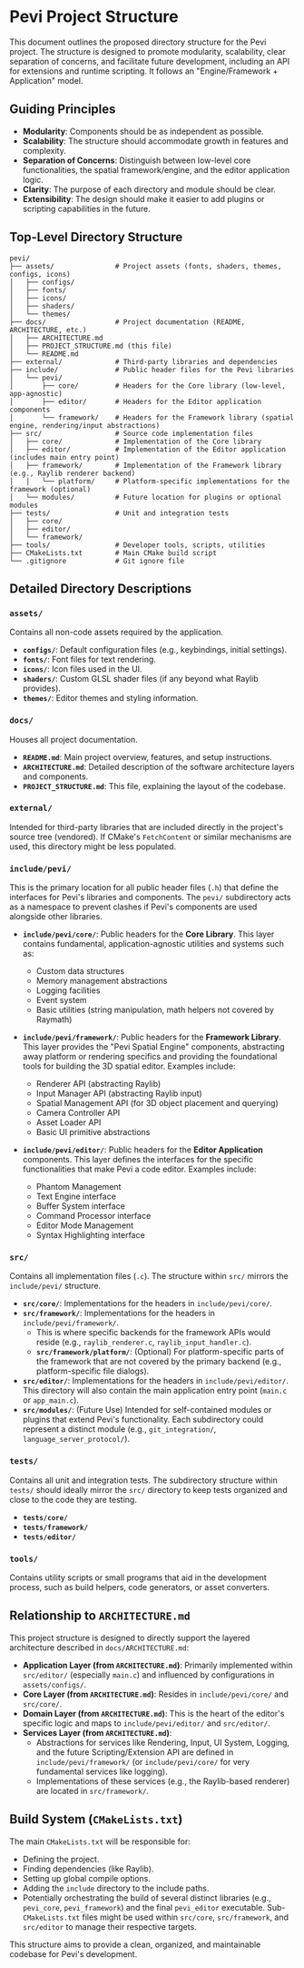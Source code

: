 # Pevi Project Structure

This document outlines the proposed directory structure for the Pevi project. The structure is designed to promote modularity, scalability, clear separation of concerns, and facilitate future development, including an API for extensions and runtime scripting. It follows an "Engine/Framework + Application" model.

## Guiding Principles

- **Modularity**: Components should be as independent as possible.
- **Scalability**: The structure should accommodate growth in features and complexity.
- **Separation of Concerns**: Distinguish between low-level core functionalities, the spatial framework/engine, and the editor application logic.
- **Clarity**: The purpose of each directory and module should be clear.
- **Extensibility**: The design should make it easier to add plugins or scripting capabilities in the future.

## Top-Level Directory Structure

```
pevi/
├── assets/               # Project assets (fonts, shaders, themes, configs, icons)
│   ├── configs/
│   ├── fonts/
│   ├── icons/
│   ├── shaders/
│   └── themes/
├── docs/                 # Project documentation (README, ARCHITECTURE, etc.)
│   ├── ARCHITECTURE.md
│   ├── PROJECT_STRUCTURE.md (this file)
│   └── README.md
├── external/             # Third-party libraries and dependencies
├── include/              # Public header files for the Pevi libraries
│   └── pevi/
│       ├── core/         # Headers for the Core library (low-level, app-agnostic)
│       ├── editor/       # Headers for the Editor application components
│       └── framework/    # Headers for the Framework library (spatial engine, rendering/input abstractions)
├── src/                  # Source code implementation files
│   ├── core/             # Implementation of the Core library
│   ├── editor/           # Implementation of the Editor application (includes main entry point)
│   ├── framework/        # Implementation of the Framework library (e.g., Raylib renderer backend)
│   │   └── platform/     # Platform-specific implementations for the framework (optional)
│   └── modules/          # Future location for plugins or optional modules
├── tests/                # Unit and integration tests
│   ├── core/
│   ├── editor/
│   └── framework/
├── tools/                # Developer tools, scripts, utilities
├── CMakeLists.txt        # Main CMake build script
└── .gitignore            # Git ignore file
```

## Detailed Directory Descriptions

### `assets/`
Contains all non-code assets required by the application.
- **`configs/`**: Default configuration files (e.g., keybindings, initial settings).
- **`fonts/`**: Font files for text rendering.
- **`icons/`**: Icon files used in the UI.
- **`shaders/`**: Custom GLSL shader files (if any beyond what Raylib provides).
- **`themes/`**: Editor themes and styling information.

### `docs/`
Houses all project documentation.
- **`README.md`**: Main project overview, features, and setup instructions.
- **`ARCHITECTURE.md`**: Detailed description of the software architecture layers and components.
- **`PROJECT_STRUCTURE.md`**: This file, explaining the layout of the codebase.

### `external/`
Intended for third-party libraries that are included directly in the project's source tree (vendored). If CMake's `FetchContent` or similar mechanisms are used, this directory might be less populated.

### `include/pevi/`
This is the primary location for all public header files (`.h`) that define the interfaces for Pevi's libraries and components. The `pevi/` subdirectory acts as a namespace to prevent clashes if Pevi's components are used alongside other libraries.

- **`include/pevi/core/`**: Public headers for the **Core Library**. This layer contains fundamental, application-agnostic utilities and systems such as:
    - Custom data structures
    - Memory management abstractions
    - Logging facilities
    - Event system
    - Basic utilities (string manipulation, math helpers not covered by Raymath)

- **`include/pevi/framework/`**: Public headers for the **Framework Library**. This layer provides the "Pevi Spatial Engine" components, abstracting away platform or rendering specifics and providing the foundational tools for building the 3D spatial editor. Examples include:
    - Renderer API (abstracting Raylib)
    - Input Manager API (abstracting Raylib input)
    - Spatial Management API (for 3D object placement and querying)
    - Camera Controller API
    - Asset Loader API
    - Basic UI primitive abstractions

- **`include/pevi/editor/`**: Public headers for the **Editor Application** components. This layer defines the interfaces for the specific functionalities that make Pevi a code editor. Examples include:
    - Phantom Management
    - Text Engine interface
    - Buffer System interface
    - Command Processor interface
    - Editor Mode Management
    - Syntax Highlighting interface

### `src/`
Contains all implementation files (`.c`). The structure within `src/` mirrors the `include/pevi/` structure.

- **`src/core/`**: Implementations for the headers in `include/pevi/core/`.
- **`src/framework/`**: Implementations for the headers in `include/pevi/framework/`.
    - This is where specific backends for the framework APIs would reside (e.g., `raylib_renderer.c`, `raylib_input_handler.c`).
    - **`src/framework/platform/`**: (Optional) For platform-specific parts of the framework that are not covered by the primary backend (e.g., platform-specific file dialogs).
- **`src/editor/`**: Implementations for the headers in `include/pevi/editor/`. This directory will also contain the main application entry point (`main.c` or `app_main.c`).
- **`src/modules/`**: (Future Use) Intended for self-contained modules or plugins that extend Pevi's functionality. Each subdirectory could represent a distinct module (e.g., `git_integration/`, `language_server_protocol/`).

### `tests/`
Contains all unit and integration tests. The subdirectory structure within `tests/` should ideally mirror the `src/` directory to keep tests organized and close to the code they are testing.
- **`tests/core/`**
- **`tests/framework/`**
- **`tests/editor/`**

### `tools/`
Contains utility scripts or small programs that aid in the development process, such as build helpers, code generators, or asset converters.

## Relationship to `ARCHITECTURE.md`

This project structure is designed to directly support the layered architecture described in `docs/ARCHITECTURE.md`:

- **Application Layer (from `ARCHITECTURE.md`)**: Primarily implemented within `src/editor/` (especially `main.c`) and influenced by configurations in `assets/configs/`.
- **Core Layer (from `ARCHITECTURE.md`)**: Resides in `include/pevi/core/` and `src/core/`.
- **Domain Layer (from `ARCHITECTURE.md`)**: This is the heart of the editor's specific logic and maps to `include/pevi/editor/` and `src/editor/`.
- **Services Layer (from `ARCHITECTURE.md`)**:
    - Abstractions for services like Rendering, Input, UI System, Logging, and the future Scripting/Extension API are defined in `include/pevi/framework/` (or `include/pevi/core/` for very fundamental services like logging).
    - Implementations of these services (e.g., the Raylib-based renderer) are located in `src/framework/`.

## Build System (`CMakeLists.txt`)

The main `CMakeLists.txt` will be responsible for:
- Defining the project.
- Finding dependencies (like Raylib).
- Setting up global compile options.
- Adding the `include` directory to the include paths.
- Potentially orchestrating the build of several distinct libraries (e.g., `pevi_core`, `pevi_framework`) and the final `pevi_editor` executable. Sub-`CMakeLists.txt` files might be used within `src/core`, `src/framework`, and `src/editor` to manage their respective targets.

This structure aims to provide a clean, organized, and maintainable codebase for Pevi's development.
